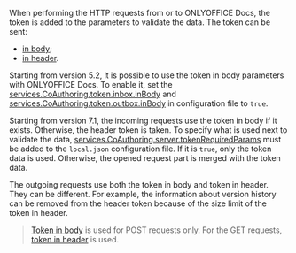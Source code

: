 When performing the HTTP requests from or to ONLYOFFICE Docs, the token is added to the parameters to validate the data. The token can be sent:

- [in body](Token%20in%20body/index.md);
- [in header](Token%20in%20header/index.md).

Starting from version 5.2, it is possible to use the token in body parameters with ONLYOFFICE Docs. To enable it, set the [services.CoAuthoring.token.inbox.inBody](https://helpcenter.onlyoffice.com/installation/docs-developer-configuring.aspx#services-CoAuthoring-token-inbox-inBody) and [services.CoAuthoring.token.outbox.inBody](https://helpcenter.onlyoffice.com/installation/docs-developer-configuring.aspx#services-CoAuthoring-token-outbox-inBody) in configuration file to `true`.

Starting from version 7.1, the incoming requests use the token in body if it exists. Otherwise, the header token is taken. To specify what is used next to validate the data, [services.CoAuthoring.server.tokenRequiredParams](https://helpcenter.onlyoffice.com/installation/docs-developer-configuring.aspx#services-CoAuthoring-server-tokenRequiredParams) must be added to the `local.json` configuration file. If it is `true`, only the token data is used. Otherwise, the opened request part is merged with the token data.

The outgoing requests use both the token in body and token in header. They can be different. For example, the information about version history can be removed from the header token because of the size limit of the token in header.

> [Token in body](Token%20in%20body/index.md) is used for POST requests only. For the GET requests, [token in header](Token%20in%20header/index.md) is used.
